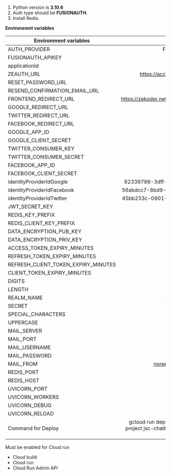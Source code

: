 1. Python version is **3.10.6**
2. Auth type should be **FUSIONAUTH**. 
3. Install Redis.

**Environemnt variables**

| Environment variables        |                                           Value                                           |
|------------------------------|:-----------------------------------------------------------------------------------------:| 
| AUTH_PROVIDER                |                                        FUSIONAUTH                                         |
| FUSIONAUTH_APIKEY            |                                           ****                                            |
| applicationId                |                                           ****                                            |
| ZEAUTH_URL               |                             https://accounts.dev.zekoder.net                              |
 RESET_PASSWORD_URL               |                                           ****                                            |
 RESEND_CONFIRMATION_EMAIL_URL               |                                           ****                                            |
| FRONTEND_REDIRECT_URL        |                    https://zekoder.netlify.app/auth/verifysociallogin                     |
| GOOGLE_REDIRECT_URL          |                                           ****                                            |
| TWITTER_REDIRECT_URL         |                                           ****                                            |
| FACEBOOK_REDIRECT_URL        |                                           ****                                            |
| GOOGLE_APP_ID                |                                           ****                                            |
| GOOGLE_CLIENT_SECRET         |                                           ****                                            |
| TWITTER_CONSUMER_KEY         |                                           ****                                            |
| TWITTER_CONSUMER_SECRET      |                                           ****                                            |
| FACEBOOK_APP_ID              |                                           ****                                            |
| FACEBOOK_CLIENT_SECRET       |                                           ****                                            |
| identityProviderIdGoogle     |                           82339786-3dff-42a6-aac6-1f1ceecb6c46                            |
| identityProviderIdFacebook   |                           56abdcc7-8bd9-4321-9621-4e9bbebae494                            |
| identityProviderIdTwitter    |                           45bb233c-0901-4236-b5ca-ac46e2e0a5a5                            |
| JWT_SECRET_KEY               |                                           ****                                            |
| REDIS_KEY_PREFIX             |                                           ****                                            |
| REDIS_CLIENT_KEY_PREFIX             |                                           ****                                            |
| DATA_ENCRYPTION_PUB_KEY      |                                           ****                                            |
| DATA_ENCRYPTION_PRIV_KEY     |                                           ****                                            |
| ACCESS_TOKEN_EXPIRY_MINUTES  |                                           ****                                            |
 REFRESH_TOKEN_EXPIRY_MINUTES |                                           ****                                            |
REFRESH_CLIENT_TOKEN_EXPIRY_MINUTES |                                           ****                                            |
CLIENT_TOKEN_EXPIRY_MINUTES |                                           ****                                            |
 DIGITS                       |                                             1                                             |
| LENGTH                       |                                             8                                             |
| REALM_NAME                   |                                        zeauth-dev                                         |
| SECRET                       |                                           ****                                            |
| SPECIAL_CHARACTERS           |                                             1                                             |
| UPPERCASE                    |                                             1                                             |
| MAIL_SERVER                  |                                         ........                                          |
| MAIL_PORT                    |                                            587                                            |
| MAIL_USERNAME                |                                         ........                                          |
| MAIL_PASSWORD                |                                           *****                                           |
| MAIL_FROM                    |                                    noreply@zekoder.net                                    |
| REDIS_PORT                   |                                        redis port                                         |
| REDIS_HOST                   |                                        redis host                                         |
| UVICORN_PORT                 |                                           8080                                            |
| UVICORN_WORKERS              |                                             1                                             |
| UVICORN_DEBUG                |                                           True                                            |
| UVICORN_RELOAD               |                                           True                                            |
| Command for Deploy           | gcloud run deploy zkdoer-zeauth-dev --project jsc-chatbot --region us-central1 --source . |



Must be enabled for Cloud run

- Cloud build
- Cloud run
- Cloud Run Admin API